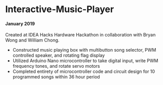 # Interactive-Music-Player
#### January 2019

Created at IDEA Hacks Hardware Hackathon in collaboration with Bryan Wong and William Chong.

- Constructed music playing box with multibutton song selector, PWM controlled speaker, and rotating flag display
- Utilized Arduino Nano microcontroller to take digital input, write PWM frequency tones, and rotate servo motors
- Completed entirety of microcontroller code and circuit design for 10 programmed songs within 36 hour period
